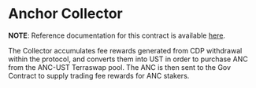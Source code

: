 # Anchor Collector

**NOTE**: Reference documentation for this contract is available [here](https://docs.anchorprotocol.com/contracts/collector).

The Collector accumulates fee rewards generated from CDP withdrawal within the protocol, and converts them into UST in order to purchase ANC from the ANC-UST Terraswap pool. The ANC is then sent to the Gov Contract to supply trading fee rewards for ANC stakers.
